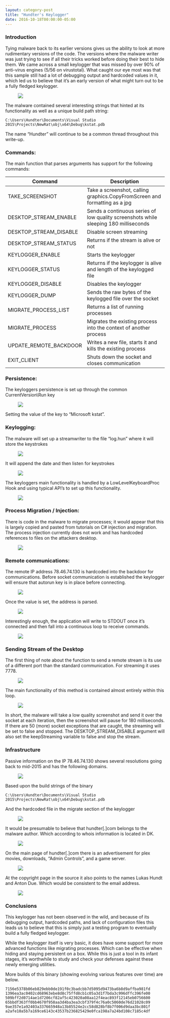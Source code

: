 ```yaml
---
layout: category-post
title: "Hundter's Keylogger"
date: 2016-10-18T00:00:00-05:00
---
```


### Introduction

Tying malware back to its earlier versions gives us the ability to look at more rudimentary versions of the code. The versions where the malware writer was just trying to see if all their tricks worked before doing their best to hide them. We came across a small keylogger that was missed by over 90% of anti-virus engines (5/56 on virustotal).  What caught our eye most was that this sample still had a lot of debugging output and hardcoded values in it, which led us to believe that it’s an early version of what might turn out to be a fully fledged keylogger.

<figure>
<img src="/images/Hundter01.jpg">
</figure>

The malware contained several interesting strings that hinted at its functionality as well as a unique build path string:

```
C:\Users\Hundter\Documents\Visual Studio 2015\Projects\NewRat\obj\x64\Debug\kstat.pdb
```

The name “Hundter” will continue to be a common thread throughout this write-up.


### Commands:

The main function that parses arguments has support for the following commands:

|Command|Description|
|-----|-----|
|TAKE_SCREENSHOT|Take a screenshot, calling graphics.CopyFromScreen and formatting as a jpg|
|DESKTOP_STREAM_ENABLE|Sends a continuous series of low quality screenshots while sleeping 180 milliseconds|
|DESKTOP_STREAM_DISABLE|Disable screen streaming|
|DESKTOP_STREAM_STATUS|Returns if the stream is alive or not|
|KEYLOGGER_ENABLE|Starts the keylogger|
|KEYLOGGER_STATUS|Returns if the keylogger is alive and length of the keylogged file|
|KEYLOGGER_DISABLE|Disables the keylogger|
|KEYLOGGER_DUMP|Sends the raw bytes of the keylogged file over the socket|
|MIGRATE_PROCESS_LIST|Returns a list of running processes|
|MIGRATE_PROCESS|Migrates the existing process into the context of another process|
|UPDATE_REMOTE_BACKDOOR|Writes a new file, starts it and kills the existing process|
|EXIT_CLIENT|Shuts down the socket and closes communication|

### Persistence:

The keyloggers persistence is set up through the common CurrentVersion\Run key

<figure>
<img src="/images/Hundter02.jpg">
</figure>

Setting the value of the key to “Microsoft kstat”.

### Keylogging:

The malware will set up a streamwriter to the file “log.hun” where it will store the keystrokes

<figure>
<img src="/images/Hundter03.jpg">
</figure>

It will append the date and then listen for keystrokes

<figure>
<img src="/images/Hundter04.jpg">
</figure>

The keyloggers main functionality is handled by a LowLevelKeyboardProc Hook and using typical API’s to set up this functionality.

<figure>
<img src="/images/Hundter05.jpg">
</figure>

### Process Migration / Injection:

There is code in the malware to migrate processes; it would appear that this is largely copied and pasted from tutorials on C# injection and migration.  The process injection currently does not work and has hardcoded references to files on the attackers desktop.

<figure>
<img src="/images/Hundter06.jpg">
</figure>

### Remote communications:

The remote IP address 78.46.74.130 is hardcoded into the backdoor for communications.  Before socket communication is established the keylogger will ensure that autorun key is in place before connecting.

<figure>
<img src="/images/Hundter07.jpg">
</figure>

Once the value is set, the address is parsed.

<figure>
<img src="/images/Hundter08.jpg">
</figure>

Interestingly enough, the application will write to STDOUT once it’s connected and then fall into a continuous loop to receive commands. 

<figure>
<img src="/images/Hundter09.jpg">
</figure>

### Sending Stream of the Desktop

The first thing of note about the function to send a remote stream is its use of a different port than the standard communication.  For streaming it uses 7778.

<figure>
<img src="/images/Hundter10.jpg">
</figure>

The main functionality of this method is contained almost entirely within this loop.

<figure>
<img src="/images/Hundter11.jpg">
</figure>

In short, the malware will take a low quality screenshot and send it over the socket at each iteration, then the screenshot will pause for 180 milliseconds.  If there are 50 (more) socket exceptions that are caught, the streaming will be set to false and stopped.  The DESKTOP_STREAM_DISABLE argument will also set the keepStreaming variable to false and stop the stream.

### Infrastructure

Passive information on the IP 78.46.74.130 shows several resolutions going back to mid-2015 and has the following domains.

<figure>
<img src="/images/Hundter12.jpg">
</figure>

Based upon the build strings of the binary
```
C:\Users\Hundter\Documents\Visual Studio 2015\Projects\NewRat\obj\x64\Debug\kstat.pdb
```

And the hardcoded file in the migrate section of the keylogger

<figure>
<img src="/images/Hundter13.jpg">
</figure>

It would be presumable to believe that hundter[.]com belongs to the malware author.  Which according to whois information is located in DK.

<figure>
<img src="/images/Hundter14.jpg">
</figure>

On the main page of hundter[.]com there is an advertisement for plex movies, downloads, “Admin Controls”, and a game server. 

<figure>
<img src="/images/Hundter15.jpg">
</figure>


At the copyright page in the source it also points to the names Lukas Hundt and Anton Due.  Which would be consistent to the email address.

<figure>
<img src="/images/Hundter16.jpg">
</figure>

### Conclusions

This keylogger has not been observed in the wild, and because of its debugging output, hardcoded paths, and lack of configuration files this leads us to believe that this is simply just a testing program to eventually build a fully fledged keylogger.

While the keylogger itself is very basic, it does have some support for more advanced functions like migrating processes.   Which can be effective when hiding and staying persistent on a box.  While this is just a tool in its infant stages, it’s worthwhile to study and check your defenses against these newly emerging utilities.

More builds of this binary (showing evolving various features over time) are below.

```
7156e5378b06eb829ebb0de191f0c3badcbb7d5095d9473ba6b8d9affba981fd
1396ea3ac0402cd68963ebe8d8c75ffd8cb1c05a3d1f7bda3c996dffc396fe00
509bff2d0714ae1d7206cf82af5c423020a08aa12f4eac893f12145eb0756600
65bbdf363ff0bb4670f958aa3d4ba3ea3cbf379f4c76a0c5060de76d21028c09
9ae357e1a92403a337665948a13b85524e2cc58d828bf8b7f006d9daa3bc801f
a2afe10a5b7a169ce6143c43537b236825429e0fca198a7a24bd108c7185c4df
```



